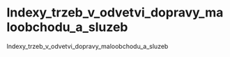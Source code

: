 # Indexy_trzeb_v_odvetvi_dopravy_maloobchodu_a_sluzeb
Indexy_trzeb_v_odvetvi_dopravy_maloobchodu_a_sluzeb
